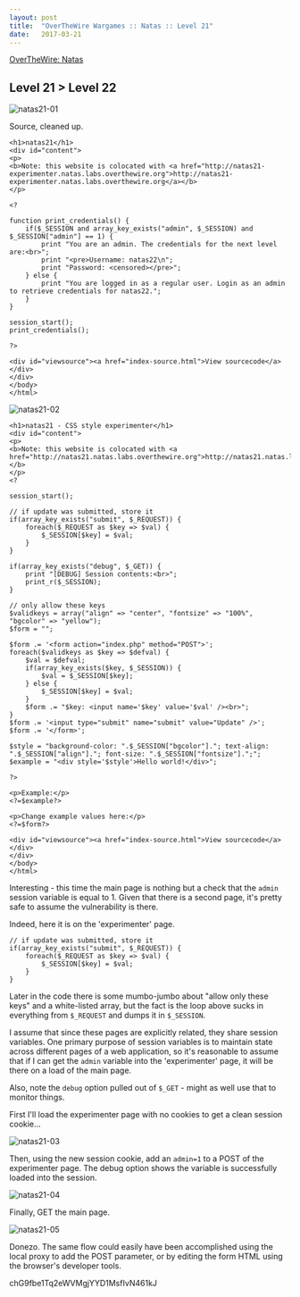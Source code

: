 ```yaml
---
layout: post
title:  "OverTheWire Wargames :: Natas :: Level 21"
date:   2017-03-21
---
```


[OverTheWire: Natas](http://overthewire.org/wargames/natas/)

## Level 21 > Level 22

![natas21-01](/img/otw-natas/natas21-01.png)

Source, cleaned up.

```
<h1>natas21</h1>
<div id="content">
<p>
<b>Note: this website is colocated with <a href="http://natas21-experimenter.natas.labs.overthewire.org">http://natas21-experimenter.natas.labs.overthewire.org</a></b>
</p>

<?

function print_credentials() {
    if($_SESSION and array_key_exists("admin", $_SESSION) and $_SESSION["admin"] == 1) {
        print "You are an admin. The credentials for the next level are:<br>";
        print "<pre>Username: natas22\n";
        print "Password: <censored></pre>";
    } else {
        print "You are logged in as a regular user. Login as an admin to retrieve credentials for natas22.";
    }
}

session_start();
print_credentials();

?>

<div id="viewsource"><a href="index-source.html">View sourcecode</a></div>
</div>
</body>
</html> 
```

![natas21-02](/img/otw-natas/natas21-02.png)

```
<h1>natas21 - CSS style experimenter</h1>
<div id="content">
<p>
<b>Note: this website is colocated with <a href="http://natas21.natas.labs.overthewire.org">http://natas21.natas.labs.overthewire.org</a></b>
</p>
<?

session_start();

// if update was submitted, store it
if(array_key_exists("submit", $_REQUEST)) {
    foreach($_REQUEST as $key => $val) {
        $_SESSION[$key] = $val;
    }
}

if(array_key_exists("debug", $_GET)) {
    print "[DEBUG] Session contents:<br>";
    print_r($_SESSION);
}

// only allow these keys
$validkeys = array("align" => "center", "fontsize" => "100%", "bgcolor" => "yellow");
$form = "";

$form .= '<form action="index.php" method="POST">';
foreach($validkeys as $key => $defval) {
    $val = $defval;
    if(array_key_exists($key, $_SESSION)) {
        $val = $_SESSION[$key];
    } else {
        $_SESSION[$key] = $val;
    }
    $form .= "$key: <input name='$key' value='$val' /><br>";
}
$form .= '<input type="submit" name="submit" value="Update" />';
$form .= '</form>';

$style = "background-color: ".$_SESSION["bgcolor"]."; text-align: ".$_SESSION["align"]."; font-size: ".$_SESSION["fontsize"].";";
$example = "<div style='$style'>Hello world!</div>";

?>

<p>Example:</p>
<?=$example?>

<p>Change example values here:</p>
<?=$form?>

<div id="viewsource"><a href="index-source.html">View sourcecode</a></div>
</div>
</body>
</html> 
```

Interesting - this time the main page is nothing but a check that the `admin` session variable is equal to 1. Given that there is a second page, it's pretty safe to assume the vulnerability is there.

Indeed, here it is on the 'experimenter' page.

```
// if update was submitted, store it
if(array_key_exists("submit", $_REQUEST)) {
    foreach($_REQUEST as $key => $val) {
        $_SESSION[$key] = $val;
    }
}
```

Later in the code there is some mumbo-jumbo about "allow only these keys" and a white-listed array, but the fact is the loop above sucks in everything from `$_REQUEST` and dumps it in `$_SESSION`.

I assume that since these pages are explicitly related, they share session variables. One primary purpose of session variables is to maintain state across different pages of a web application, so it's reasonable to assume that if I can get the `admin` variable into the 'experimenter' page, it will be there on a load of the main page.

Also, note the `debug` option pulled out of `$_GET` - might as well use that to monitor things.

First I'll load the experimenter page with no cookies to get a clean session cookie...

![natas21-03](/img/otw-natas/natas21-03.png)

Then, using the new session cookie, add an `admin=1` to a POST of the experimenter page. The debug option shows the variable is successfully loaded into the session.

![natas21-04](/img/otw-natas/natas21-04.png)

Finally, GET the main page.

![natas21-05](/img/otw-natas/natas21-05.png)

Donezo. The same flow could easily have been accomplished using the local proxy to add the POST parameter, or by editing the form HTML using the browser's developer tools.

chG9fbe1Tq2eWVMgjYYD1MsfIvN461kJ
